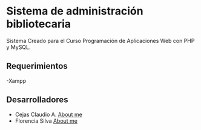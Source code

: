 # Sistema de administración bibliotecaria

Sistema Creado para el Curso Programación de Aplicaciones Web con PHP y MySQL.

## Requerimientos

-Xampp

## Desarrolladores

- Cejas Claudio A. [About me](https://github.com/CejasClaudioA)
- Florencia Silva [About me](https://github.com/flopy1993)
